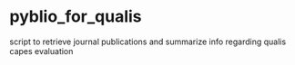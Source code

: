 # pyblio_for_qualis
script to retrieve journal publications and summarize info regarding qualis capes evaluation
